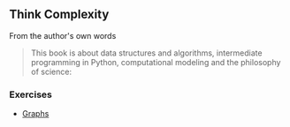 ## Think Complexity
From the author's own words
> This book is about data structures and algorithms, intermediate programming in Python, computational modeling and the philosophy of science:

### Exercises
* [Graphs][graphs]

[graphs]: https://github.com/nezaj/Reference/tree/master/think_complexity/graphs
